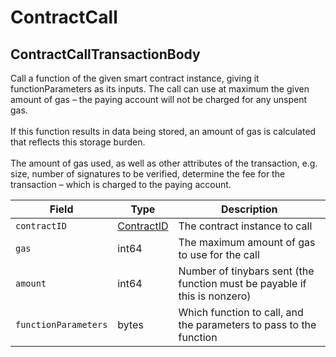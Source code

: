 # ContractCall

## **ContractCallTransactionBody**

Call a function of the given smart contract instance, giving it functionParameters as its inputs. The call can use at maximum the given amount of gas – the paying account will not be charged for any unspent gas.\
\
If this function results in data being stored, an amount of gas is calculated that reflects this storage burden.\
\
The amount of gas used, as well as other attributes of the transaction, e.g. size, number of signatures to be verified, determine the fee for the transaction – which is charged to the paying account.

| Field                | Type                                                                                                                                            | Description                                                               |
| -------------------- | ----------------------------------------------------------------------------------------------------------------------------------------------- | ------------------------------------------------------------------------- |
| `contractID`         | [ContractID](https://github.com/theekrystallee/hedera-style-guide/blob/sdk-v1/deprecated/hedera-api/smart-contracts/broken-reference/README.md) | The contract instance to call                                             |
| `gas`                | int64                                                                                                                                           | The maximum amount of gas to use for the call                             |
| `amount`             | int64                                                                                                                                           | Number of tinybars sent (the function must be payable if this is nonzero) |
| `functionParameters` | bytes                                                                                                                                           | Which function to call, and the parameters to pass to the function        |
